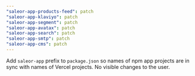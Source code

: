 ```yaml
---
"saleor-app-products-feed": patch
"saleor-app-klaviyo": patch
"saleor-app-segment": patch
"saleor-app-avatax": patch
"saleor-app-search": patch
"saleor-app-smtp": patch
"saleor-app-cms": patch
---
```


Add `saleor-app` prefix to `package.json` so names of npm app projects are in sync with names of Vercel projects. No visible changes to the user.
